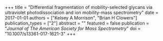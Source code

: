 +++
title = "Differential fragmentation of mobility-selected glycans via ultraviolet photodissociation and ion mobility-mass spectrometry"
date = 2017-01-01
authors = ["Kelsey A Morrison", "Brian H Clowers"]
publication_types = ["2"]
abstract = ""
featured = false
publication = "*Journal of The American Society for Mass Spectrometry*"
doi = "10.1007/s13361-017-1621-3"
+++

